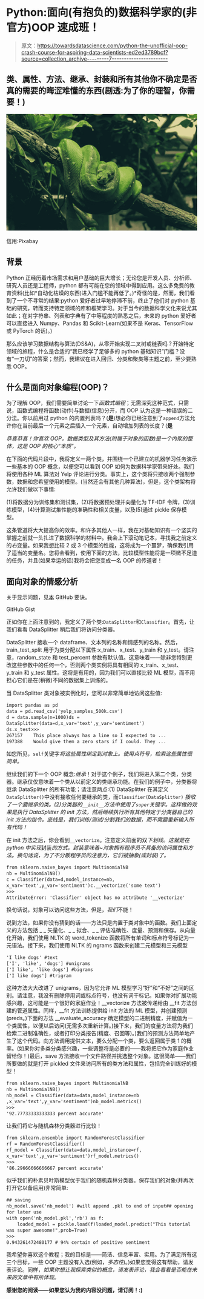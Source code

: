 # Python:面向(有抱负的)数据科学家的(非官方)OOP 速成班！

> 原文：<https://towardsdatascience.com/python-the-unofficial-oop-crash-course-for-aspiring-data-scientists-ed2ed3789bcf?source=collection_archive---------7----------------------->

## 类、属性、方法、继承、封装和所有其他你不确定是否真的需要的晦涩难懂的东西(剧透:为了你的理智，你需要！)

![](img/0930752ee7837ba94e875157312ca143.png)

信用:Pixabay

## 背景

Python 正经历着市场需求和用户基础的巨大增长；无论您是开发人员、分析师、研究人员还是工程师，python 都有可能在您的领域中得到应用。这么多免费的教育资料(比如*自动化枯燥的东西)进入门槛不能再低了。)*奇怪的是，然而，我们看到了一个不寻常的结果:python 爱好者过早地停滞不前，终止了他们对 python 基础的研究，转而支持特定领域的库和框架学习。对于当今的数据科学文化来说尤其如此；在对字符串、列表和字典有了中等程度的熟悉之后，未来的 python 爱好者可以直接进入 Numpy、Pandas 和 Scikit-Learn(如果不是 Keras、TensorFlow 或 PyTorch 的话)。)

那么应该学习数据结构与算法(DS&A)，从零开始实现二叉树或链表吗？开始特定领域的旅程，什么是合适的“我已经学了足够多的 python 基础知识”门槛？没有“一刀切”的答案；然而，我建议在进入回归、分类和聚类等主题之前，至少要熟悉 OOP。

## 什么是面向对象编程(OOP)？

为了理解 OOP，我们需要简单讨论一下*函数式编程*；无需深究这种范式，只需说，函数式编程将函数(动作)与数据(信息)分开，而 OOP 认为这是一种错误的二分法。你以前用过 python 的内置列表吗？(**是**)想必你已经注意到了`append`方法允许你在当前最后一个元素之后插入一个元素，自动增加列表的长度？(**是**

*恭喜恭喜！你喜欢 OOP。数据类型及其方法(附属于对象的函数)是一个内聚的整体，这是 OOP 的核心“本质”。*

在下面的代码片段中，我将定义一两个类，并围绕一个已建立的机器学习任务演示一些基本的 OOP 概念，以便您可以看到 OOP 如何为数据科学家带来好处。我们将使用各种 ML 算法对 Yelp 评论进行分类。事实上，这个类将只接收两个强制参数，数据和您希望使用的模型。(当然还会有其他几种算法)，但是，这个类架构将允许我们做以下事情:

(1)将数据分为训练集和测试集，(2)将数据预处理并向量化为 TF-IDF 令牌，(3)训练模型，(4)计算测试集性能的准确性和相关度量，以及(5)通过 pickle 保存模型。

这条管道将大大提高你的效率。和许多其他人一样，我在对基础知识有一个坚实的掌握之前就一头扎进了数据科学的材料中。我会上下滚动笔记本，寻找我之前定义的*右*变量。如果我想比较 2 或 3 个模型的性能，这将成为一个噩梦，确保我引用了适当的变量名。您将会看到，使用下面的方法，比较模型性能将是一项微不足道的任务，并且(如果幸运的话)我将会把您变成一名 OOP 的传道者！

## 面向对象的情感分析

关于显示问题，见[本](https://gist.github.com/jdmoore7/e1a5696f65c49f17fdb716a746c220b5) GitHub 要诀。

GitHub Gist

正如你在上面注意到的，我定义了两个类:`DataSplitter`和`Classifier`。首先，让我们看看 DataSplitter 稍后我们将访问分类器。

DataSplitter 接收一个 dataframe、文本列的名称和情感列的名称。然后，train_test_split 用于为类分配以下属性:x_train、x_test、y_train 和 y_test。请注意，random_state 和 test_percent 参数有默认值。这意味着——除非您特别更改这些参数中的任何一个，否则两个类实例将具有相同的 x_train、x_test、y_train 和 y_test 属性。这将是有用的，因为我们可以直接比较 ML 模型，而不用担心它们是在(稍微)不同的数据集上训练的。

当 DataSplitter 类对象被实例化时，您可以非常简单地访问这些值:

```
import pandas as pd
data = pd.read_csv('yelp_samples_500k.csv')
d = data.sample(n=1000)ds = DataSplitter(data=d,x_var='text',y_var='sentiment')
ds.x_test>>>
267157    This place always has a line so I expected to ...
197388    Would give them a zero stars if I could. They ...
```

如您所见，`self`关键字*将这些属性绑定到对象上。使用点符号，检索这些属性很简单。*

继续我们的下一个 OOP 概念:*继承*！对于这个例子，我们将进入第二个类，分类器。继承仅仅意味着一个类从以前定义的类继承功能。在我们的例子中，分类器将继承 DataSplitter 的所有功能；请注意两点:(1) DataSplitter 在其定义`DataSplitter()`中没有接收任何要继承的类，而`Classifier(DataSplitter)` *接收了一个要继承的类。(2)分类器的`__init__`方法中使用了`super`关键字。这样做的效果是执行 DataSplitter 的 init 方法，然后继续执行所有其他特定于分类器自己的 init 方法的指令。*底线是，我们训练/测试/分割我们的数据，而不需要重新输入所有代码！**

在 init 方法之后，你会看到`__vectorize`。注意定义前面的双*下划线。这就是在 python 中实现*封装*的方式。封装意味着~对象拥有程序员不具备的访问属性和方法。换句话说，为了不分散程序员的注意力，它们被抽象(或封装)了。*

```
from sklearn.naive_bayes import MultinomialNB
nb = MultinomialNB()
c = Classifier(data=d,model_instance=nb,
x_var='text',y_var='sentiment')c.__vectorize('some text')
>>>
AttributeError: 'Classifier' object has no attribute '__vectorize'
```

换句话说，对象可以访问这些方法，但是，*我们*不能！

说到方法，如果你没有猜到的话——方法只是内置于类对象中的函数。我们上面定义的方法包括 _ _ 矢量化、_ _ 拟合、_ _ 评估准确性、度量、预测和保存。从向量化开始，我们使用 NLTK 的 word_tokenize 函数将所有单词和标点符号标记为一元语法。接下来，我们使用 NLTK 的 ngrams 函数来创建二元模型和三元模型

```
'I like dogs' #text
['I', 'like', 'dogs'] #unigrams
['I like', 'like dogs'] #bigrams
['I like dogs'] #trigram 
```

这种方法大大改进了 unigrams，因为它允许 ML 模型学习“好”和“不好”之间的区别。请注意，我没有删除停用词或标点符号，也没有词干标记。如果你对扩展功能感兴趣，这可能是一个很好的家庭作业！__vectorize 方法被传递给由 __fit 方法创建的管道属性。同样，__fit 方法训练提供给 init 方法的 ML 模型，并创建预测(preds。)下面的方法 __evaluate_accuracy 确定模型的二进制精度，并赋值为一个类属性，以便以后访问(无需多次重新计算。)接下来，我们的度量方法将为我们检索二进制准确性，或者打印分类报告(精度、召回等)。)我们的预测方法简单地产生了这个代码。向方法调用提供文本，要么分配一个类，要么返回属于类 1 的概率。(如果你对多类分类感兴趣，一些调整将是必要的——我将把它作为家庭作业留给你！)最后，save 方法接收一个文件路径并挑选整个对象。这很简单——我们所要做的就是打开 pickled 文件来访问所有的类方法和属性，包括完全训练好的模型！

```
from sklearn.naive_bayes import MultinomialNB
nb = MultinomialNB()
nb_model = Classifier(data=data,model_instance=nb
,x_var='text',y_var='sentiment')nb_model.metrics()
>>>
'92.77733333333333 percent accurate'
```

让我们将它与随机森林分类器进行比较！

```
from sklearn.ensemble import RandomForestClassifier
rf = RandomForestClassifier()
rf_model = Classifier(data=data,model_instance=rf,
x_var='text',y_var='sentiment')rf_model.metrics()
>>>
'86.29666666666667 percent accurate'
```

似乎我们的朴素贝叶斯模型优于我们的随机森林分类器。保存我们的对象(并再次打开它以备后用)非常简单:

```
## saving
nb_model.save('nb_model') #will append .pkl to end of input## opening for later use
with open('nb_model.pkl','rb') as f:
    loaded_model = pickle.load(f)loaded_model.predict("This tutorial was super awesome!",prob=True)
>>>
0.943261472480177 # 94% certain of positive sentiment
```

我希望你喜欢这个教程；我的目标是——简洁、信息丰富、实用。为了满足所有这三个目标，一些 OOP 主题没有入选(例如，*多态性*)。)如果您觉得这有帮助，请发表评论。同样，*如果你想让我探索类似的概念，请发表评论，我会看看是否能在未来的文章中有所体现。*

**感谢您的阅读——如果您认为我的内容没问题，请订阅！:)**